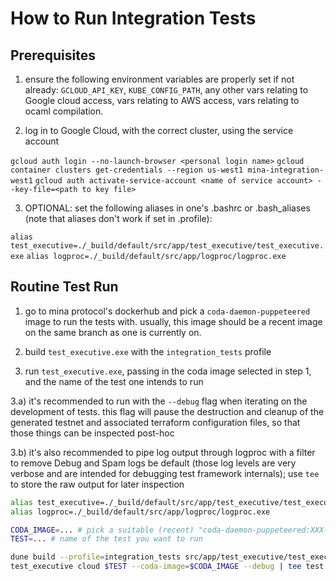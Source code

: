 # How to Run Integration Tests

## Prerequisites

1) ensure the following environment variables are properly set if not already: `GCLOUD_API_KEY`, `KUBE_CONFIG_PATH`, any other vars relating to Google cloud access, vars relating to AWS access, vars relating to ocaml compilation.

2) log in to Google Cloud, with the correct cluster, using the service account

`gcloud auth login --no-launch-browser <personal login name>`
`gcloud container clusters get-credentials --region us-west1 mina-integration-west1`
`gcloud auth activate-service-account <name of service account> --key-file=<path to key file>`

3) OPTIONAL: set the following aliases in one's .bashrc or .bash_aliases (note that aliases don't work if set in .profile):

`alias test_executive=./_build/default/src/app/test_executive/test_executive.exe`
`alias logproc=./_build/default/src/app/logproc/logproc.exe`



## Routine Test Run

1) go to mina protocol's dockerhub and pick a `coda-daemon-puppeteered` image to run the tests with.  usually, this image should be a recent image on the same branch as one is currently on.

2) build `test_executive.exe` with the `integration_tests` profile

3) run `test_executive.exe`, passing in the coda image selected in step 1, and the name of the test one intends to run
  
  3.a) it's recommended to run with the `--debug` flag when iterating on the development of tests.  this flag will pause the destruction and cleanup of the generated testnet and associated terraform configuration files, so that those things can be inspected post-hoc
  
  3.b) it's also recommended to pipe log output through logproc with a filter to remove Debug and Spam logs be default (those log levels are very verbose and are intended for debugging test framework internals); use `tee` to store the raw output for later inspection

```sh
alias test_executive=./_build/default/src/app/test_executive/test_executive.exe
alias logproc=./_build/default/src/app/logproc/logproc.exe

CODA_IMAGE=... # pick a suitable (recent) "coda-daemon-puppeteered:XXX-develop-XXX" dockerhub
TEST=... # name of the test you want to run

dune build --profile=integration_tests src/app/test_executive/test_executive.exe src/app/logproc/logproc.exe
test_executive cloud $TEST --coda-image=$CODA_IMAGE --debug | tee test.log | logproc -i inline -f '!(.level in ["Debug", "Spam"])'
```
